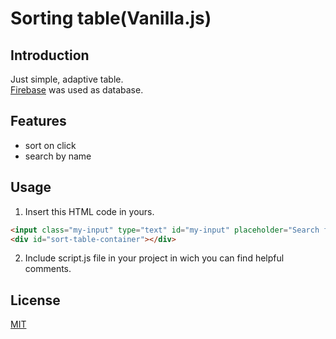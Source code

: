 # Sorting table(Vanilla.js)

## Introduction

Just simple, adaptive table.  
[Firebase](https://firebase.google.com) was used as database.

## Features

- sort on click
- search by name

## Usage

1. Insert this HTML code in yours.

```html
<input class="my-input" type="text" id="my-input" placeholder="Search for names.." title="Type in a name" />
<div id="sort-table-container"></div>
```

2. Include script.js file in your project in wich you can find helpful comments.

## License
[MIT](https://choosealicense.com/licenses/mit/)
